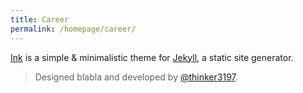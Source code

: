 ```yaml
---
title: Career
permalink: /homepage/career/
---
```


<p class="heavy-title"><a href="http://github.com/thinker3197/Ink">Ink</a> is a simple & minimalistic theme for <a href="http://jekyllrb.com">Jekyll</a>, a static site generator.</p>

>Designed blabla and developed by [@thinker3197](https://github.com/thinker3197).
